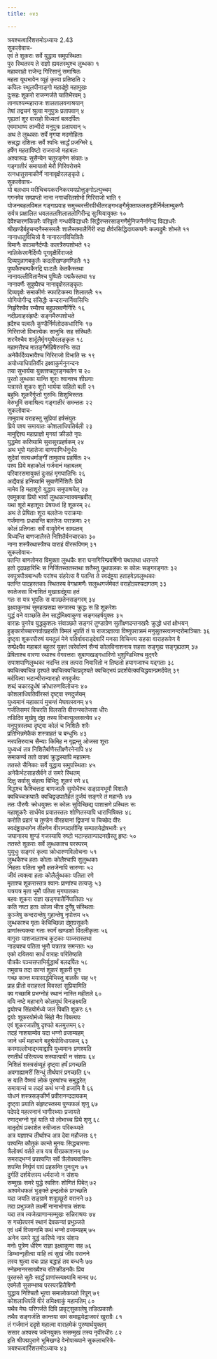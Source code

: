 ```yaml
---
title: ०४३

---
```

त्रयश्चत्वारिंशत्तमोऽध्यायः 2.43  
सुकलोवाच-  
एवं ते शूकराः सर्वे युद्धाय समुपस्थिताः  
पुरः स्थितस्य ते राज्ञो ह्यवतस्थुश्च लुब्धकाः १  
महावराहो राजेन्द्र गिरिसानुं समाश्रितः  
महता यूथभावेन व्यूहं कृत्वा प्रतिष्ठति २  
कपिलः स्थूलपीनाङ्गो महादंष्ट्रो महामुखः  
दुःसहः शूकरो राजन्गर्जते चातिभैरवम् ३  
तानपश्यन्महाराजः शालतालवनाश्रयान्  
तेषां तद्वचनं श्रुत्वा मनुपुत्रः प्रतापवान् ४  
गृह्यतां शूर वाराहो विध्यतां बलदर्पितः  
एवमाभाष्य तान्वीरो मनुपुत्रः प्रतापवान् ५  
अथ ते लुब्धकाः सर्वे मृगया मदमोहिताः  
सन्नद्धा दंशिताः सर्वे श्वभिः सार्द्धं प्रजग्मिरे ६  
हर्षेण महताविष्टो राजराजो महाबलः  
अश्वारूढः सुसैन्येन चतुरङ्गेण संयतः ७  
गङ्गातीरं समायातो मेरौ गिरिवरोत्तमे  
रत्नधातुसमाकीर्णे नानावृक्षैरलङ्कृते ८  
सुकलोवाच-  
यो बलधाम मरीचिचयकरनिकरमयप्रोत्तुङ्गोऽत्युच्चम्  
गगनमेव सम्प्राप्तो नाना नगाचरितशोभो गिरिराजो भाति ९  
योजनबहलविमल गङ्गाप्रवाह समुच्चरत्तीरवीचीतरङ्गभङ्गैर्मुक्ताफलसदृशैर्निर्मलाम्बुकणैः  
सर्वत्र प्रक्षालित धवलतलशिलातलोगिरीन्द्र सुःश्रियायुक्तः १०  
देवैश्चारणकिन्नरैः परिवृतो गन्धर्वविद्याधरैः सिद्धैरप्सरसाङ्गणैर्मुनिजनैर्नागेन्द्र विद्याधरैः  
श्रीखण्डैर्बहुचन्दनैस्ससरलैः शालैस्तमालैर्गिरी रुद्रा क्षैर्वरसिद्धिदायकघनैः कल्पद्रुमैः शोभते ११  
नानाधातुविचित्रो वै नानारत्नविचित्रितैः  
विमानैः काञ्चनैर्दण्डैः कलत्रैरुपशोभते १२  
नालिकेरवनैर्दिव्यैः पूगवृक्षैर्विराजते  
दिव्यपुन्नागबकुलैः कदलीखण्डमण्डितैः १३  
पुष्पकैश्चम्पकैरद्रि पाःटलैः केतकैस्तथा  
नानावल्लीवितानैश्च पुष्पितैः पद्मकैस्तथा १४  
नानावर्णैः सुपुष्पैश्च नानावृक्षैरलङ्कृतः  
दिव्यवृक्षैः समाकीर्णः स्फाटिकस्य शिलातलैः १५  
योगियोगीन्द्र संसिद्धैः कन्दरान्तर्निवासिभिः  
निर्झरैश्चैव रम्यैश्च बहुप्रस्रवणैर्गिरिः १६  
नदीप्रवाहसंह्रष्टैः सङ्गमैरुपशोभते  
ह्रदैश्च पल्वलैः कुण्डैर्निर्मलोदकधारिभिः १७  
गिरिराजो विभात्येकः सानुभिः सह संस्थितैः  
शरभैश्चैव शार्दूलैर्मृगयूथैरलङ्कृतः १८  
महामत्तैश्च मातङ्गैर्महिषैरुरुभिः सदा  
अनेकैर्दिव्यभावैश्च गिरिराजो विभाति सः १९  
अयोध्याधिपतिर्वीर इक्ष्वाकुर्मनुनन्दनः  
तया सुभार्यया युक्तश्चतुरङ्गबलेन च २०  
पुरतो लुब्धका यान्ति शूराः श्वानश्च शीघ्रगाः  
यत्रास्ते शूकरः शूरो भार्यया सहितो बली २१  
बहुभिः शूकरैर्गुप्तो गुरुभिः शिशुभिस्ततः  
मेरुभूमिं समाश्रित्य गङ्गातीरं समन्ततः २२  
सुकलोवाच-  
तामुवाच वराहस्तु सुप्रियां हर्षसंयुतः  
प्रिये पश्य समायातः कोशलाधिपतिर्बली २३  
मामुद्दिश्य महाप्राज्ञो मृगयां क्रीडते नृपः  
युद्धमेव करिष्यामि सुरासुरप्रहर्षकम् २४  
अथ भूपो महातेजा बाणपाणिर्धनुर्धरः  
सुदेवां सत्यधर्माङ्गीं तामुवाच प्रहर्षितः २५  
पश्य प्रिये महाकोलं गर्जमानं महाबलम्  
परिवारसमायुक्तं दुःसहं मृगघातिभिः २६  
अद्यैवाहं हनिष्यामि सुबाणैर्निशितैः प्रिये  
मामेव हि महाशूरो युद्धाय समुपाश्रयेत् २७  
एवमुक्त्वा प्रियो भार्यां लुब्धकान्वाक्यमब्रवीत्  
यथा शूरो महाशूराः प्रेषयध्वं हि शूकरम् २८  
अथ ते प्रेषिताः शूरा बलतेजः पराक्रमाः  
गर्जमानाः प्रधावन्ति बलतेजः पराक्रमाः २९  
कोलं प्रतिगताः सर्वे वायुवेगेन साम्प्रतम्  
विध्यन्ति बाणजालैस्ते निशितैर्वनचारकाः ३०  
नाना शस्त्रैरथास्त्रैश्च वाराहं वीररूपिणम् ३१  
सुकलोवाच-  
पतन्ति बाणतोमरा विमुक्ता लुब्धकैः शरा घनागिरिम्प्रवर्षिणो यथातथा धरान्तरे  
हतो दृढप्रहारिभिः स निर्जितस्ततस्तथा शतैस्तु यूथपालकः स कोलः सङ्गरङ्गतः ३२  
स्वपुत्रपौत्रबान्धवैः परांश्च संहरेत्स वै पतन्ति ते स्वदंष्ट्रया हताहवेऽवलुब्धकाः  
पतन्ति पादहस्तकाः स्थितस्य वेगभ्रामणैः सलुब्धगर्जमेवतं वराहोऽपश्यदागतम् ३३  
स्वतेजसा विनाशितं मुखाग्रदंष्ट्रया हतं  
गतः स यत्र भूपतिः स वाञ्छतेनसङ्गरम् ३४  
इक्ष्वाकुनाथं सुमहत्प्रसह्य सन्त्रास्य क्रुद्धः स हि शूकरेशः  
युद्धं वने वाञ्छति तेन सार्द्धमिक्ष्वाकुणा सङ्गरहर्षयुक्तः ३५  
वाराहः पुनरेव युद्धकुशलः संवाञ्छते सङ्गरं तुण्डाग्रेण सुतीक्ष्णदन्तनखरैः क्रुद्धो धरां क्षोभयन्  
हुङ्कारोच्चारगर्वात्प्रहरति विमलं भूपतिं तं च राजञ्ज्ञात्वा विष्णुपराक्रमं मनुसुतस्त्वानन्दरोमाञ्चितः ३६  
दृष्ट्वा शूकरपौरुषं यमतुलं मेने पतिर्वावराड्देवारिं मनसा विचिन्त्य सहसा वाराहरूपेण वै  
सम्प्रेक्ष्यैव महाबलं बहुतरं युक्तं त्वरेर्वारणं सैन्यं कोलविनाशनाय सहसा सङ्गृह्य सङ्गृह्यताम् ३७  
प्रेषिताश्च वारणा रथाश्च वेगवत्तराः सुबाणखड्गधारिणो भुशुण्डिभिश्च मुद्गरैः  
सपाशपाणिलुब्धका नदन्ति तत्र तत्परा निवारितो न तिष्ठतो हयागजाश्च यद्गताः ३८  
क्वचित्क्वचिन्न दृश्यते क्वचित्क्वचित्प्रदृश्यते क्वचिद्भयं प्रदर्शयेत्क्वचिद्धयान्प्रमर्दयेत् ३९  
मर्दयित्वा भटान्वीरान्वाराहो रणदुर्जयः  
शब्दं चकारदुर्धषं क्रोधारुणविलोचनः ४०  
कोशलाधिपतिर्वीरस्तं दृष्ट्वा रणदुर्जयम्  
युध्यमानं महाकायं मुचन्तं मेघवत्स्वनम् ४१  
गर्जतिसमरं विचरति विलसति वीरान्स्वतेजसा धीरः  
तडिदिव मुखेषु दंष्ट्रा तस्य विभात्युल्लसत्येव ४२  
मनुपुत्रस्तथा दृष्ट्वा कोलं च निशितैः शरैः  
प्रतिभिन्नमेकैकं शस्त्राहतं च बन्धुभिः ४३  
नरपतिरुवाच सैन्याः किमिह न गृह्णन्तु ओजसा शूराः  
युध्यध्वं तत्र निशितैर्बाणैस्तीक्ष्णैरनेनापि ४४  
समाकर्ण्य ततो वाक्यं क्रुद्धस्यापि महात्मनः  
ततस्ते सैनिकाः सर्वे युद्धाय समुपस्थिताः ४५  
अनेकैर्भटसाहस्रैर्वने तं समरे स्थितम्  
दिक्षु सर्वासु संहत्य बिभिदुः शूकरं रणे ४६  
विद्धश्च कैश्चित्तदा बाणजालैः सुयोधैश्च सङ्ग्रामभूमौ विशालैः  
क्वचिच्चक्रघातैः क्वचिद्वज्रपातैर्हतं दुर्जयं सङ्गरे तं महान्तैः ४७  
ततः पौरुषैः क्रोधयुक्तः स कोलः सुविच्छिद्य पाशान्रणे प्रस्थितः सः  
महाशूकरैः सार्धमेव प्रयातस्ततः शोणितस्यापि धाराभिषिक्तः ४८  
करोति प्रहारं च तुण्डेन वीरहयानां द्विपानां च चिच्छेद वीरः  
स्वदंष्ट्राग्रभागेन तीक्ष्णेन वीरान्पदातीन्हि सम्पातयेद्रोषभावैः ४९  
जघानास्य शुण्डं गजस्यापि रुष्टो भटान्हतान्पादनखैस्तु हृष्टः ५०  
ततस्ते शूकराः सर्वे लुब्धकाश्च परस्परम्  
युयुधुः सङ्गरं कृत्वा क्रोधारुणविलोचनाः ५१  
लुब्धकैश्च हताः कोलाः कोलैश्चापि सुलुब्धकाः  
निहताः पतिता भूमौ क्षतजेनापि सारुणाः ५२  
जीवं त्यक्त्वा हताः कोलैर्लुब्धकाः पतिता रणे  
मृताश्च शूकरास्तत्र श्वानः प्राणांश्च तत्यजुः ५३  
यत्रयत्र मृता भूमौ पतिता मृगघातकाः  
बहवः शूकरा राज्ञा खड्गपातैर्निपातिताः ५४  
कति नष्टा हताः कोला भीता दुर्गेषु संस्थिताः  
कुञ्जेषु कन्दरान्तेषु गुहान्तेषु नृपोत्तम ५५  
लुब्धकाश्च मृताः केचिच्छिन्ना दंष्ट्राग्रसूकरैः  
प्राणांस्त्यक्त्वा गताः स्वर्गं खण्डशो विदलीकृताः ५६  
वागुराः पाशजालाश्च कुटकाः पञ्जरास्तथा  
नाड्यश्च पतिता भूमौ यत्रतत्र समन्ततः ५७  
एको दयितया सार्धं वाराहः परितिष्ठति  
पौत्रकैः पञ्चसप्तभिर्युद्धार्थं बलदर्पितः ५८  
तमुवाच तदा कान्तं शूकरं शूकरी पुनः  
गच्छ कान्त मयासार्द्धमेभिस्तु बालकैः सह ५९  
प्राह प्रीतो वराहस्तां विवस्तां सुप्रियामिति  
क्व गच्छामि प्रभग्नोहं स्थानं नास्ति महीतले ६०  
मयि नष्टे महाभागे कोलयूथं विनङ्क्ष्यति  
द्वयोश्च सिंहयोर्मध्ये जलं पिबति शूकरः ६१  
द्वयोः शूकरयोर्मध्ये सिंहो नैव पिबत्यपः  
एवं शूकरजातीषु दृश्यते बलमुत्तमम् ६२  
तदहं नाशयाम्येव यदा भग्नो व्रजाम्यहम्  
जाने धर्मं महाभागे बहुश्रेयोविधायकम् ६३  
कस्माल्लोभाद्भयाद्वापि युध्यमानः प्रणश्यति  
रणतीर्थं परित्यज्य सस्यात्पापी न संशयः ६४  
निशितं शस्त्रसंव्यूहं दृष्ट्वा हर्षं प्रगच्छति  
अवगाह्यामरीं सिन्धुं तीर्थपारं प्रगच्छति ६५  
स याति वैष्णवं लोकं पुरुषांश्च समुद्धरेत्  
समायान्तं च तदहं कथं भग्नो व्रजामि वै ६६  
योधनं शस्त्रसङ्कीर्णं प्रवीरानन्ददायकम्  
दृष्ट्वा प्रयाति संहृष्टस्तस्य पुण्यफलं शृणु ६७  
पदेपदे महत्स्नानं भागीरथ्याः प्रजायते  
रणाद्भग्नो गृहं याति यो लोभाच्च प्रिये शृणु ६८  
मातृदोषं प्रकाशेत स्त्रीजातः परिकथ्यते  
अत्र यज्ञाश्च तीर्थाश्च अत्र देवा महौजसः ६९  
पश्यन्ति कौतुकं कान्ते मुनयः सिद्धचारणाः  
त्रैलोक्यं वर्तते तत्र यत्र वीरप्रकाशनम् ७०  
समराद्भग्नं प्रपश्यन्ति सर्वे त्रैलोक्यवासिनः  
शपन्ति निर्घृणं पापं प्रहसन्ति पुनःपुनः ७१  
दुर्गतिं दर्शयेत्तस्य धर्मराजो न संशयः  
सम्मुखः समरे युद्धे स्वशिरः शोणितं पिबेत् ७२  
अश्वमेधफलं भुङ्क्ते इन्द्रलोकं प्रगच्छति  
यदा जयति सङ्ग्रामे शत्रूञ्छूरो वरानने ७३  
तदा प्रभुञ्जते लक्ष्मीं नानाभोगान्न संशयः  
यदा तत्र त्यजेत्प्राणान्सम्मुखः सन्निराश्रयः ७४  
स गच्छेत्परमं स्थानं देवकन्यां प्रभुञ्जते  
एवं धर्मं विजानामि कथं भग्नो व्रजाम्यहम् ७५  
अनेन समरे युद्धं करिष्ये नात्र संशयः  
मनोः पुत्रेण धीरेण राज्ञा इक्ष्वाकुणा सह ७६  
डिम्भान्गृहीत्वा याहि त्वं सुखं जीव वरानने  
तस्य श्रुत्वा वचः प्राह बद्धाहं तव बन्धनैः ७७  
स्नेहमानरसाख्यैश्च रतिक्रीडनकैः प्रिय  
पुरतस्ते सुतैः सार्द्धं प्राणांस्त्यक्ष्यामि मानद ७८  
एवमेतौ सुसम्भाष्य परस्परहितैषिणौ  
युद्धाय निश्चितौ भूत्वा समालोकयतो रिपून् ७९  
कोशलाधिपतिं वीरं तमिक्ष्वाकुं महामतिम् ८०  
यथैव मेघः परिगर्जते दिवि प्रावृट्सुकालेषु तडित्प्रकाशैः  
तथैव सङ्गर्जति कान्तया समं समाह्वयेद्राजवरं खुराग्रैः ८१  
तं गर्जमानं ददृशे महात्मा वाराहमेकं पुरुषार्थयुक्तम्  
ससार अश्वस्य जवेनयुक्तः ससम्मुखं तस्य नृवीरधीरः ८२  
इति श्रीपद्मपुराणे भूमिखण्डे वेनोपाख्याने सुकलाचरित्रे-  
त्रयश्चत्वारिंशत्तमोऽध्यायः ४३